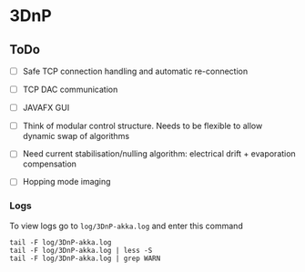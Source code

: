 # 3DnP

## ToDo

 - [ ] Safe TCP connection handling and automatic re-connection
 - [ ] TCP DAC communication
 - [ ] JAVAFX GUI
 - [ ] Think of modular control structure. Needs to be flexible to allow dynamic swap of algorithms
 - [ ] Need current stabilisation/nulling algorithm: electrical drift + evaporation compensation
 - [ ] Hopping mode imaging


### Logs

To view logs go to `log/3DnP-akka.log` and enter this command

    tail -F log/3DnP-akka.log
    tail -F log/3DnP-akka.log | less -S
    tail -F log/3DnP-akka.log | grep WARN  